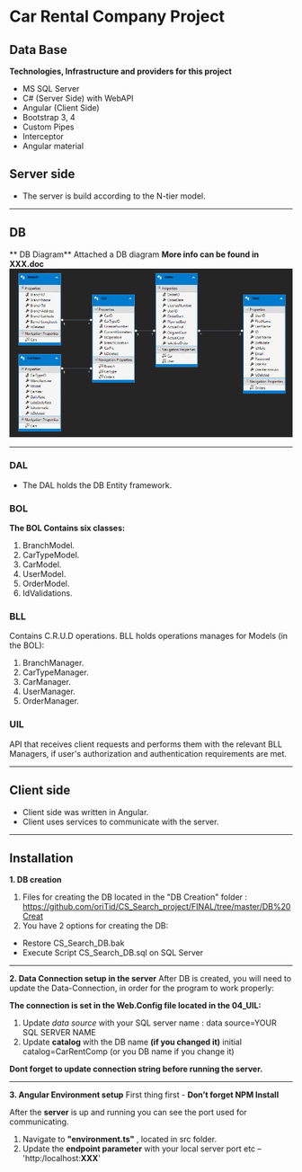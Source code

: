 
# Car Rental Company Project

## Data Base
**Technologies, Infrastructure and providers for this project**
* MS SQL Server
* C# (Server Side) with WebAPI
* Angular (Client Side)
* Bootstrap 3, 4
* Custom Pipes
* Interceptor
* Angular material

## Server side
* The server is build according to the N-tier model.

***
## DB
** DB  Diagram**
Attached a DB diagram 
**More info can be found in XXX.doc** 
 ![Screenshot]( DB-Diagram.PNG)
***
### DAL
* The DAL holds the DB Entity framework.

### BOL
**The BOL Contains six classes:** 
1. BranchModel.
2. CarTypeModel.
3. CarModel.
4. UserModel.
5. OrderModel.
6. IdValidations.

### BLL
Contains C.R.U.D operations.
BLL holds operations manages for Models (in the BOL):
1. BranchManager.
2. CarTypeManager.
3. CarManager.
4. UserManager.
5. OrderManager.

### UIL
API that receives client requests and performs them with the relevant BLL Managers, if user's authorization and authentication requirements are met.
 
***
## Client side
* Client side was written in Angular.
* Client uses services to communicate with the server.
 

***
## Installation
**1. DB creation**
1. Files for creating the DB located in the "DB Creation" folder : https://github.com/oriTid/CS_Search_project/FINAL/tree/master/DB%20Creat
2. You have 2 options for creating the DB:
* Restore CS_Search_DB.bak
* Execute Script CS_Search_DB.sql on SQL Server 
***


**2. Data Connection setup  in the server**
After DB is created, you will need to update the Data-Connection, in order for the program to work properly:

**The connection is set in the Web.Config file located in the 04_UIL:**
1. Update *data source* with your SQL server name  : data source=YOUR SQL SERVER NAME
2. Update **catalog** with the DB name **(if you changed it)** initial catalog=CarRentComp (or you DB name if you change it)

**Dont forget to update connection string before running the server.**
***

**3. Angular Environment setup**
First thing first - **Don’t forget NPM Install**

After the **server** is up and running  you can see the port used for communicating.

1. Navigate to **"environment.ts"** , located in src folder.
2. Update the **endpoint parameter** with your local server port
etc – 'http:/localhost:**XXX**'

